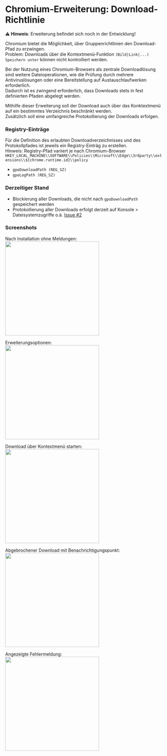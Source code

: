 # Chromium-Erweiterung: Download-Richtlinie

:warning: **Hinweis**: Erweiterung befindet sich noch in der Entwicklung!

Chromium bietet die Möglichkeit, über Gruppenrichtlinien den Download-Pfad zu erzwingen.<br>Problem: Downloads über die Kontextmenü-Funktion `(Bild|Link|...) Speichern unter` können nicht kontrolliert werden.

Bei der Nutzung eines Chromium-Browsers als zentrale Downloadlösung sind weitere Dateioperationen, wie die Prüfung durch mehrere Antiviruslösungen oder eine Bereitstellung auf Austauschlaufwerken erforderlich.<br>Dadurch ist es zwingend erforderlich, dass Downloads stets in fest definierten Pfaden abgelegt werden.

Mithilfe dieser Erweiterung soll der Download auch über das Konktextmenü auf ein bestimmtes Verzeichnis beschränkt werden.<br>Zusätzlich soll eine umfangreiche Protokollierung der Downloads erfolgen.

### Registry-Einträge
Für die Definition des erlaubten Downloadverzeichnisses und des Protokollpfades ist jeweils ein Registry-Einträg zu erstellen.<br>Hinweis: Registry-Pfad variiert je nach Chromium-Browser<br>
`HKEY_LOCAL_MACHINE\\SOFTWARE\\Policies\\Microsoft\\Edge\\3rdparty\\extensions\\${chrome.runtime.id}\\policy`
 - `gpoDownloadPath (REG_SZ)`
 - `gpoLogPath (REG_SZ)`

### Derzeitiger Stand
 - Blockierung aller Downloads, die nicht nach `gpoDownloadPath` gespeichert werden
 - Protokollierung aller Downloads erfolgt derzeit auf Konsole > Dateisystemzugriffe o.ä. [Issue #2](/../../issues/2)

### Screenshots
Nach Installation ohne Meldungen:<br>
<img src="https://github.com/KNGP14/chromium-download-policy/blob/master/media/prev_no-messages.png" height="300">

Erweiterungsoptionen:<br>
<img src="https://github.com/KNGP14/chromium-download-policy/blob/master/media/prev_options-page.png" height="300">

Download über Kontextmenü starten:<br>
<img src="https://github.com/KNGP14/chromium-download-policy/blob/master/media/prev_start-download.png" height="300">

Abgebrochener Download mit Benachrichtigungspunkt:<br>
<img src="https://github.com/KNGP14/chromium-download-policy/blob/master/media/prev_cancled-download-and-badge.png" height="300">

Angezeigte Fehlermeldung:<br>
<img src="https://github.com/KNGP14/chromium-download-policy/blob/master/media/prev_cancled-download-message.png" height="300">
